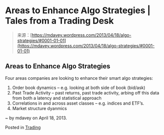 <!--yml
category: 未分类
date: 2024-05-18 06:27:25
-->

# Areas to Enhance Algo Strategies | Tales from a Trading Desk

> 来源：[https://mdavey.wordpress.com/2013/04/18/algo-strategies/#0001-01-01](https://mdavey.wordpress.com/2013/04/18/algo-strategies/#0001-01-01)

## Areas to Enhance Algo Strategies

Four areas companies are looking to enhance their smart algo strategies:

1.  Order book dynamics – e.g. looking at both side of book (bid/ask)
2.  Past Trade Activity – past returns, past trade activity, arbing off this data from both a latency and statistical approach
3.  Correlations in and across asset classes – e.g. indices and ETF’s.
4.  Market structure dyanmics

~ by mdavey on April 18, 2013.

Posted in [Trading](https://mdavey.wordpress.com/category/trading/)
